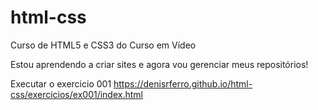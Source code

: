 # html-css
 Curso de HTML5 e CSS3 do Curso em Vídeo

Estou aprendendo a criar sites e agora vou gerenciar meus repositórios!


Executar o exercicio 001 
https://denisrferro.github.io/html-css/exercicios/ex001/index.html
